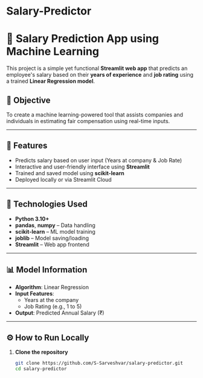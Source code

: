 # Salary-Predictor
# 💼 Salary Prediction App using Machine Learning

This project is a simple yet functional **Streamlit web app** that predicts an employee's salary based on their **years of experience** and **job rating** using a trained **Linear Regression model**.

## 📌 Objective

To create a machine learning-powered tool that assists companies and individuals in estimating fair compensation using real-time inputs.

---

## 🚀 Features

- Predicts salary based on user input (Years at company & Job Rate)
- Interactive and user-friendly interface using **Streamlit**
- Trained and saved model using **scikit-learn**
- Deployed locally or via Streamlit Cloud

---

## 🧠 Technologies Used

- **Python 3.10+**
- **pandas**, **numpy** – Data handling
- **scikit-learn** – ML model training
- **joblib** – Model saving/loading
- **Streamlit** – Web app frontend

---

## 📊 Model Information

- **Algorithm**: Linear Regression
- **Input Features**: 
  - Years at the company
  - Job Rating (e.g., 1 to 5)
- **Output**: Predicted Annual Salary (₹)

---

## ⚙️ How to Run Locally

1. **Clone the repository**
   ```bash
   git clone https://github.com/S-Sarveshvar/salary-predictor.git
   cd salary-predictor
